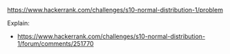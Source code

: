 https://www.hackerrank.com/challenges/s10-normal-distribution-1/problem

Explain:

- https://www.hackerrank.com/challenges/s10-normal-distribution-1/forum/comments/251770
